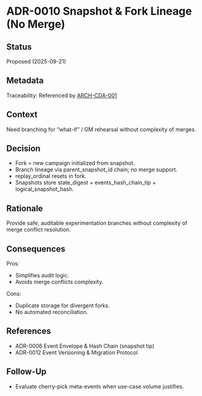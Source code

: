 # ADR-0010 Snapshot & Fork Lineage (No Merge)

## Status
Proposed (2025-09-21)

## Metadata
Traceability: Referenced by [ARCH-CDA-001](../architecture/ARCH-CDA-001-campaign-data-architecture.md)

## Context
Need branching for “what-if” / GM rehearsal without complexity of merges.

## Decision
- Fork = new campaign initialized from snapshot.
- Branch lineage via parent_snapshot_id chain; no merge support.
- replay_ordinal resets in fork.
- Snapshots store state_digest + events_hash_chain_tip + logical_snapshot_hash.

## Rationale
Provide safe, auditable experimentation branches without complexity of merge conflict resolution.

## Consequences
Pros:
- Simplifies audit logic.
- Avoids merge conflicts complexity.

Cons:
- Duplicate storage for divergent forks.
- No automated reconciliation.

## References
- ADR-0006 Event Envelope & Hash Chain (snapshot tip)
- ADR-0012 Event Versioning & Migration Protocol

## Follow-Up
- Evaluate cherry-pick meta-events when use-case volume justifies.